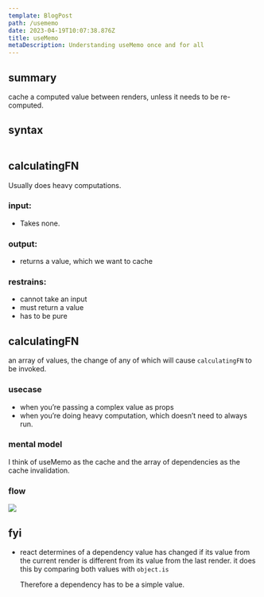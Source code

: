 ```yaml
---
template: BlogPost
path: /usememo
date: 2023-04-19T10:07:38.876Z
title: useMemo
metaDescription: Understanding useMemo once and for all
---
```



## **summary**

cache a computed value between renders, unless it needs to be re-computed.

## **syntax**

```jsx

```

## **calculatingFN**

Usually does heavy computations.

### **input:**

* Takes none.

### **output:**

* returns a value, which we want to cache

### **restrains:**

* cannot take an input
* must return a value
* has to be pure

## **calculatingFN**

an array of values, the change of any of which will cause `calculatingFN` to be invoked.

### **usecase**

* when you’re passing a complex value as props
* when you’re doing heavy computation, which doesn’t need to always run.

### **mental model**

I think of useMemo as the cache and the array of dependencies as the cache invalidation.

### **flow**

![](/assets/screenshot-2023-04-20-at-5.08.33-pm.png)



## fyi

* react determines of a dependency value has changed if its value from the current render is different from its value from the last render. it does this by comparing both values with `object.is`

  Therefore a dependency has to be a simple value.